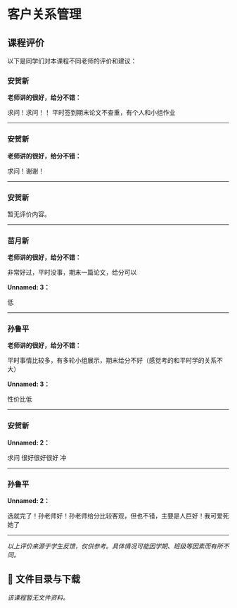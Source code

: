 # 客户关系管理

## 课程评价

以下是同学们对本课程不同老师的评价和建议：

### 安贺新

**老师讲的很好，给分不错：**

求问！求问！！  平时签到期末论文不查重，有个人和小组作业

---

### 安贺新

**老师讲的很好，给分不错：**

求问！谢谢！

---

### 安贺新

暂无评价内容。

---

### 苗月新

**老师讲的很好，给分不错：**

非常好过，平时没事，期末一篇论文，给分可以

**Unnamed: 3：**

低

---

### 孙鲁平

**老师讲的很好，给分不错：**

平时事情比较多，有多轮小组展示，期末给分不好（感觉考的和平时学的关系不大）

**Unnamed: 3：**

性价比低

---

### 安贺新

**Unnamed: 2：**

求问  很好很好很好  冲

---

### 孙鲁平

**Unnamed: 2：**

选就完了！孙老师好！孙老师给分比较客观，但也不错，主要是人巨好！我可爱死她了

---

*以上评价来源于学生反馈，仅供参考。具体情况可能因学期、班级等因素而有所不同。*
## 📄 文件目录与下载

_该课程暂无文件资料。_
